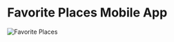 # Favorite Places Mobile App

![Favorite Places](https://github.com/IamManchanda/FavoritePlacesMobileApp/assets/4970624/a8e2a100-8965-422f-914f-d6eaa75419aa)
